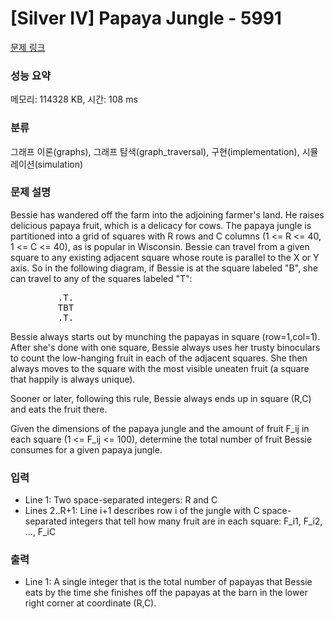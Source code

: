 # [Silver IV] Papaya Jungle - 5991 

[문제 링크](https://www.acmicpc.net/problem/5991) 

### 성능 요약

메모리: 114328 KB, 시간: 108 ms

### 분류

그래프 이론(graphs), 그래프 탐색(graph_traversal), 구현(implementation), 시뮬레이션(simulation)

### 문제 설명

<p>Bessie has wandered off the farm into the adjoining farmer's land. He raises delicious papaya fruit, which is a delicacy for cows. The papaya jungle is partitioned into a grid of squares with R rows and C columns (1 <= R <= 40, 1 <= C <= 40), as is popular in Wisconsin. Bessie can travel from a given square to any existing adjacent square whose route is parallel to the X or Y axis.  So in the following diagram, if Bessie is at the square labeled "B", she can travel to any of the squares labeled "T":</p>

<pre>         .T.
         TBT
         .T.</pre>

<p>Bessie always starts out by munching the papayas in square (row=1,col=1).  After she's done with one square, Bessie always uses her trusty binoculars to count the low-hanging fruit in each of the adjacent squares. She then always moves to the square with the most visible uneaten fruit (a square that happily is always unique).</p>

<p>Sooner or later, following this rule, Bessie always ends up in square (R,C) and eats the fruit there.</p>

<p>Given the dimensions of the papaya jungle and the amount of fruit F_ij in each square (1 <= F_ij <= 100), determine the total number of fruit Bessie consumes for a given papaya jungle.</p>

### 입력 

 <ul>
	<li>Line 1: Two space-separated integers: R and C</li>
	<li>Lines 2..R+1: Line i+1 describes row i of the jungle with C space-separated integers that tell how many fruit are in each square: F_i1, F_i2, ..., F_iC</li>
</ul>

<p> </p>

### 출력 

 <ul>
	<li>Line 1: A single integer that is the total number of papayas that Bessie eats by the time she finishes off the papayas at the barn in the lower right corner at coordinate (R,C).</li>
</ul>

<p> </p>

